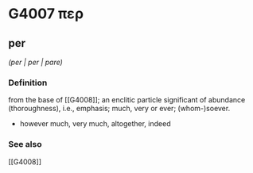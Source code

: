 # G4007 περ

## per

_(per | per | pare)_

### Definition

from the base of [[G4008]]; an enclitic particle significant of abundance (thoroughness), i.e., emphasis; much, very or ever; (whom-)soever.

- however much, very much, altogether, indeed

### See also

[[G4008]]

